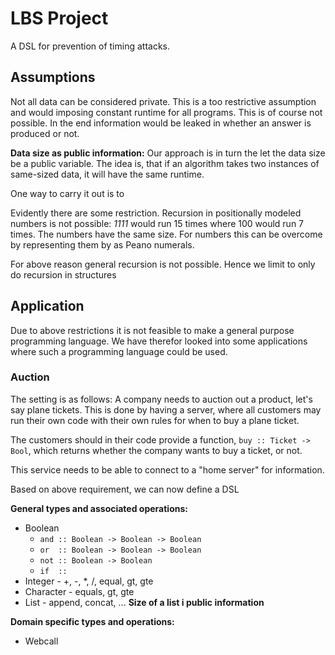 # LBS Project
A DSL for prevention of timing attacks.

## Assumptions
Not all data can be considered private. This is a too restrictive assumption
and would imposing constant runtime for all programs. This is of course not
possible. In the end information would be leaked in whether an answer is
produced or not.

__Data size as public information:__  Our approach is in turn the let the
data size be a public variable. The idea is, that if an algorithm takes
two instances of same-sized data, it will have the same runtime.

One way to carry it out is to

Evidently there are some restriction. Recursion in positionally modeled
numbers is not possible: _1111_ would run 15 times where 100 would run 7
times. The numbers have the same size. For numbers this can be overcome
by representing them by as Peano numerals.

For above reason general recursion is not possible. Hence we limit to
only do recursion in structures

## Application
Due to above restrictions it is not feasible to make a general purpose
programming language. We have therefor looked into some applications
where such a programming language could be used.

### Auction
The setting is as follows: A company needs to auction out a product, let's
say plane tickets. This is done by having a server, where all customers may
run their own code with their own rules for when to buy a plane ticket.

The customers should in their code provide a function, `buy :: Ticket -> Bool`,
which returns whether the company wants to buy a ticket, or not.

This service needs to be able to connect to a "home server" for information.

Based on above requirement, we can now define a DSL

__General types and associated operations:__

* Boolean
    - `and :: Boolean -> Boolean -> Boolean`
    - `or  :: Boolean -> Boolean -> Boolean`
    - `not :: Boolean -> Boolean`
    - `if  ::`
* Integer - +, -, *, /, equal, gt, gte
* Character - equals, gt, gte
* List - append, concat, ... __Size of a list i public information__

__Domain specific types and operations:__

* Webcall


